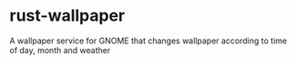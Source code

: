 # rust-wallpaper
A wallpaper service for GNOME that changes wallpaper according to time of day, month and weather
